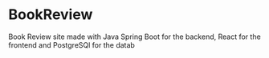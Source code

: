 # BookReview
Book Review site made with Java Spring Boot for the backend, React for the frontend and PostgreSQl for the datab
